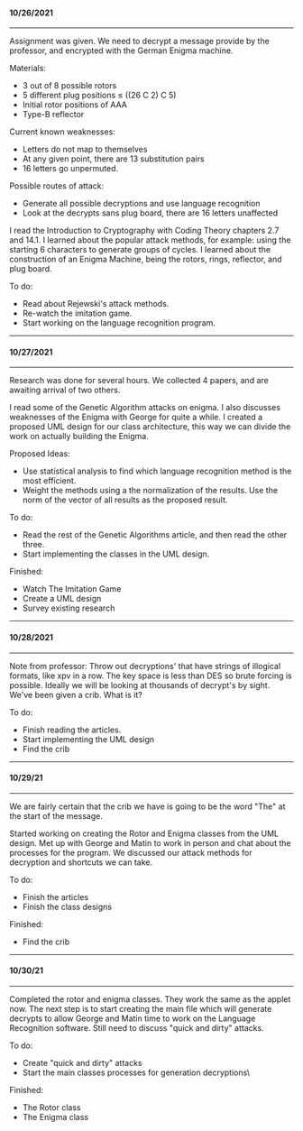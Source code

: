 ####  10/26/2021

---

Assignment was given. We need to decrypt a message provide by the professor, and encrypted with the German Enigma machine.

Materials:

* 3 out of 8 possible rotors
* 5 different plug positions $\leq$ ((26 C 2) C 5)
* Initial rotor positions of AAA
* Type-B reflector

Current known weaknesses:

* Letters do not map to themselves
* At any given point, there are 13 substitution pairs
* 16 letters go unpermuted.

Possible routes of attack:

* Generate all possible decryptions and use language recognition
* Look at the decrypts sans plug board, there are 16 letters unaffected

I read the Introduction to Cryptography with Coding Theory chapters 2.7 and 14.1. I learned about the popular attack methods, for example: using the starting 6 characters to generate groups of cycles. I learned about the construction of an Enigma Machine, being the rotors, rings, reflector, and plug board. 

To do: 

* Read about Rejewski's attack methods.
* Re-watch the imitation game.
* Start working on the language recognition program.

---

#### 10/27/2021

---

Research was done for several hours. We collected 4 papers, and are awaiting arrival of two others.

I read some of the Genetic Algorithm attacks on enigma. I also discusses weaknesses of the Enigma with George for quite a while. I created a proposed UML design for our class architecture, this way we can divide the work on actually building the Enigma. 

Proposed Ideas:

* Use statistical analysis to find which language recognition method is the most efficient. 
* Weight the methods using a the normalization of the results. Use the norm of the vector of all results as the proposed result.

To do:

* Read the rest of the Genetic Algorithms article, and then read the other three. 
* Start implementing the classes in the UML design.

Finished:

* Watch The Imitation Game
* Create a UML design
* Survey existing research



---

#### 10/28/2021 

---

Note from professor: Throw out decryptions' that have strings of illogical formats, like xpv in a row. The key space is less than DES so brute forcing is possible. Ideally we will be looking at thousands of decrypt's by sight. We've been given a crib. What is it?

To do:

* Finish reading the articles.
* Start implementing the UML design
* Find the crib

---

#### 10/29/21

---

We are fairly certain that the crib we have is going to be the word "The" at the start of the message. 

Started working on creating the Rotor and Enigma classes from the UML design. Met up with George and Matin to work in person and chat about the processes for the program. We discussed our attack methods for decryption and shortcuts we can take. 

To do:

* Finish the articles
* Finish the class designs

Finished:

* Find the crib

---

#### 10/30/21 

---

Completed the rotor and enigma classes. They work the same as the applet now. The next step is to start creating the main file which will generate decrypts to allow George and Matin time to work on the Language Recognition software. Still need to discuss "quick and dirty" attacks.

To do:

* Create "quick and dirty" attacks
* Start the main classes processes for generation decryptions\

Finished:

* The Rotor class
* The Enigma class

